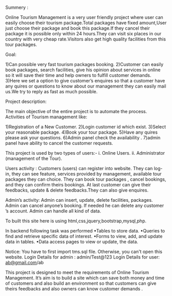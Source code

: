 Summery :

Online Tourism Management is a very user friendly project where user can easily choose their tourism package.Total packages have fixed amount,User just choose their package and book this package.If they cancel their package it is possible only within 24 hours.They can visit six places in our country with very cheap rate.Visitors also get high quality facilities from this tour packages.


Goal:

1)Can possible very fast tourism packages booking.
2)Customer can easily book packages, search facilities, give his opinion about services in online so it will save their time and help owners to fulfill customer demands.
3)Here we set a option to give customer’s enquires so that a customer have any quires or questions to know about our management they can easily mail us.We try to reply as fast as much possible.


Project description:

The main objective of the entire project is to automate the process. Activities of
Tourism management like:

1)Registration of a New Customer.
2)Login customer id which exist.
3)Select your reasonable package.
4)Book your tour package.
5)Have any quires please  ask your questions.
6)Admin panel  check the availability .
7)admin panel have ability to cancel the customer requests.


This project is used by two types of users:-
i. Online Users.
ii. Administrator (management of the Tour).


Users activity :
Customers (users) can register into website. They can log-in, they can see feature, services provided by management, available tour packages they can choice. They can book tour packages , cancel bookings, and they can confirm theirs bookings. At last customer can give their feedbacks, update & delete feedbacks.They can also give enquires.


Admin’s activity:
Admin can insert, update, delete facilities, packages. Admin can cancel anyone’s booking. If needed he can delete any customer ’s account. Admin can handle all kind of data.

To built this site here is using html,css,jquery,bootstrap,mysql,php.


In backend following task was performed
•Tables to store data.
•Queries to find and retrieve specific data of interest.
•Forms to view, add, and update data in tables.
•Data access pages to view or update, the data.

Notice:
 You have to first import tms.sql file. Otherwise, you can't open this website. 
 Login Details for admin : admin/Test@123
 Login Details for user: ab@gmail.com/ab

This project is designed to meet the requirements of Online Tourism Management. It’s aim is to build a site which can save both money and time of customers and also build an environment so that customers can give theirs feedbacks and also owners can know customer demands .
